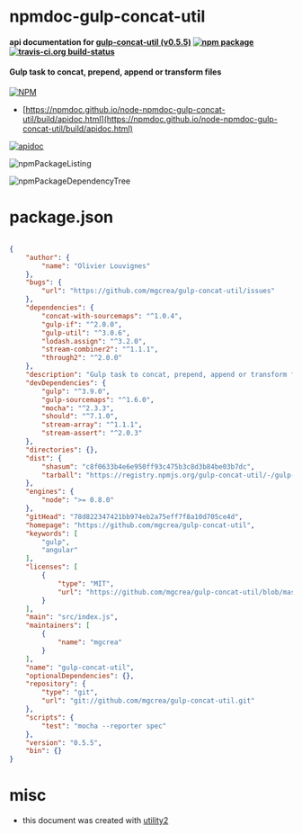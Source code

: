 # npmdoc-gulp-concat-util

#### api documentation for  [gulp-concat-util (v0.5.5)](https://github.com/mgcrea/gulp-concat-util)  [![npm package](https://img.shields.io/npm/v/npmdoc-gulp-concat-util.svg?style=flat-square)](https://www.npmjs.org/package/npmdoc-gulp-concat-util) [![travis-ci.org build-status](https://api.travis-ci.org/npmdoc/node-npmdoc-gulp-concat-util.svg)](https://travis-ci.org/npmdoc/node-npmdoc-gulp-concat-util)

#### Gulp task to concat, prepend, append or transform files

[![NPM](https://nodei.co/npm/gulp-concat-util.png?downloads=true&downloadRank=true&stars=true)](https://www.npmjs.com/package/gulp-concat-util)

- [https://npmdoc.github.io/node-npmdoc-gulp-concat-util/build/apidoc.html](https://npmdoc.github.io/node-npmdoc-gulp-concat-util/build/apidoc.html)

[![apidoc](https://npmdoc.github.io/node-npmdoc-gulp-concat-util/build/screenCapture.buildCi.browser.%252Ftmp%252Fbuild%252Fapidoc.html.png)](https://npmdoc.github.io/node-npmdoc-gulp-concat-util/build/apidoc.html)

![npmPackageListing](https://npmdoc.github.io/node-npmdoc-gulp-concat-util/build/screenCapture.npmPackageListing.svg)

![npmPackageDependencyTree](https://npmdoc.github.io/node-npmdoc-gulp-concat-util/build/screenCapture.npmPackageDependencyTree.svg)



# package.json

```json

{
    "author": {
        "name": "Olivier Louvignes"
    },
    "bugs": {
        "url": "https://github.com/mgcrea/gulp-concat-util/issues"
    },
    "dependencies": {
        "concat-with-sourcemaps": "^1.0.4",
        "gulp-if": "^2.0.0",
        "gulp-util": "^3.0.6",
        "lodash.assign": "^3.2.0",
        "stream-combiner2": "^1.1.1",
        "through2": "^2.0.0"
    },
    "description": "Gulp task to concat, prepend, append or transform files",
    "devDependencies": {
        "gulp": "^3.9.0",
        "gulp-sourcemaps": "^1.6.0",
        "mocha": "^2.3.3",
        "should": "^7.1.0",
        "stream-array": "^1.1.1",
        "stream-assert": "^2.0.3"
    },
    "directories": {},
    "dist": {
        "shasum": "c8f0633b4e6e950ff93c475b3c8d3b84be03b7dc",
        "tarball": "https://registry.npmjs.org/gulp-concat-util/-/gulp-concat-util-0.5.5.tgz"
    },
    "engines": {
        "node": ">= 0.8.0"
    },
    "gitHead": "78d822347421bb974eb2a75eff7f8a10d705ce4d",
    "homepage": "https://github.com/mgcrea/gulp-concat-util",
    "keywords": [
        "gulp",
        "angular"
    ],
    "licenses": [
        {
            "type": "MIT",
            "url": "https://github.com/mgcrea/gulp-concat-util/blob/master/LICENSE"
        }
    ],
    "main": "src/index.js",
    "maintainers": [
        {
            "name": "mgcrea"
        }
    ],
    "name": "gulp-concat-util",
    "optionalDependencies": {},
    "repository": {
        "type": "git",
        "url": "git://github.com/mgcrea/gulp-concat-util.git"
    },
    "scripts": {
        "test": "mocha --reporter spec"
    },
    "version": "0.5.5",
    "bin": {}
}
```



# misc
- this document was created with [utility2](https://github.com/kaizhu256/node-utility2)
